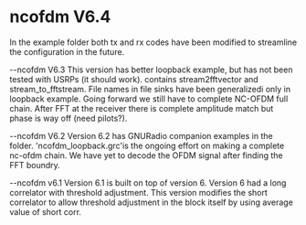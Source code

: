 # ncofdm V6.4
In the example folder both tx and rx codes have been modified to streamline the configuration in the future.

--ncofdm V6.3
This version has better loopback example, but has not been tested with USRPs (it should work). contains stream2fftvector and stream_to_fftstream. File names in file sinks have been generalizedi only in loopback example.
Going forward we still have to complete NC-OFDM full chain. After FFT at the receiver there is complete amplitude match but phase is way off (need pilots?).

--ncofdm V6.2
Version 6.2 has GNURadio companion examples in the folder. 'ncofdm_loopback.grc'is the ongoing effort on making a complete nc-ofdm chain. We have yet to decode the OFDM signal after finding the FFT boundry. 

--ncofdm v6.1
Version 6.1 is built on top of version 6. Version 6 had a long correlator with threshold adjustment. This version modifies the short correlator to allow threshold adjustment in the block itself by using average value of short corr.
